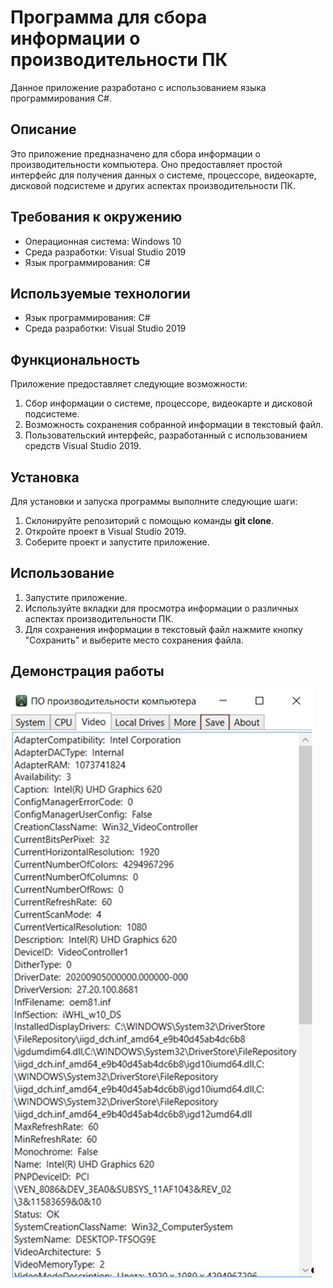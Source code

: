 ﻿# **Программа для сбора информации о производительности ПК**
Данное приложение разработано с использованием языка программирования C#.
## **Описание**
Это приложение предназначено для сбора информации о производительности компьютера. Оно предоставляет простой интерфейс для получения данных о системе, процессоре, видеокарте, дисковой подсистеме и других аспектах производительности ПК.
## **Требования к окружению**
- Операционная система: Windows 10
- Среда разработки: Visual Studio 2019
- Язык программирования: C#
## **Используемые технологии**
- Язык программирования: C#
- Среда разработки: Visual Studio 2019
## **Функциональность**
Приложение предоставляет следующие возможности:

1. Сбор информации о системе, процессоре, видеокарте и дисковой подсистеме.
1. Возможность сохранения собранной информации в текстовый файл.
1. Пользовательский интерфейс, разработанный с использованием средств Visual Studio 2019.
## **Установка**
Для установки и запуска программы выполните следующие шаги:

1. Склонируйте репозиторий с помощью команды **git clone**.
1. Откройте проект в Visual Studio 2019.
1. Соберите проект и запустите приложение.
## **Использование**
1. Запустите приложение.
1. Используйте вкладки для просмотра информации о различных аспектах производительности ПК.
1. Для сохранения информации в текстовый файл нажмите кнопку "Сохранить" и выберите место сохранения файла.
## **Демонстрация работы**
![](cscreen.png)
